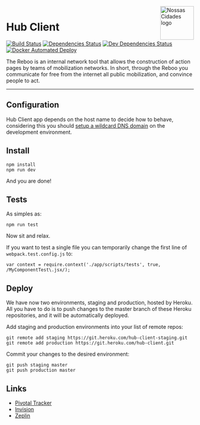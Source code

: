 <img src="https://avatars2.githubusercontent.com/u/1479357?v=3&s=250" alt="Nossas Cidades logo" title="Nossas Cidades" align="right" height="90" width="90"/>

# Hub Client

[![Build Status][circleimg]][circle]
[![Dependencies Status][depstatusimg]][depstatus]
[![Dev Dependencies Status][devdepstatusimg]][devdepstatus]
[![Docker Automated Deploy][dockerautoimg]][circle]

The Reboo is an internal network tool that allows the construction of action pages by teams of mobilization networks. In short, through the Reboo you communicate for free from the internet all public mobilization, and convince people to act.

---

## Configuration
Hub Client app depends on the host name to decide how to behave, considering this you should [setup a wildcard DNS domain](http://asciithoughts.com/posts/2014/02/23/setting-up-a-wildcard-dns-domain-on-mac-os-x/) on the development environment.

## Install
```
npm install
npm run dev
```
And you are done!

## Tests
As simples as:
```
npm run test
```
Now sit and relax.

If you want to test a single file you can temporarily change the first line of `webpack.test.config.js` to:

```
var context = require.context('./app/scripts/tests', true, /MyComponentTest\.jsx/);
```

## Deploy
We have now two environments, staging and production, hosted by Heroku. All you have to do is to push changes to the master branch of these Heroku repositories, and it will be automatically deployed.

Add staging and production environments into your list of remote repos:
```
git remote add staging https://git.heroku.com/hub-client-staging.git
git remote add production https://git.heroku.com/hub-client.git
```

Commit your changes to the desired environment:
```
git push staging master
git push production master
```

## Links
- [Pivotal Tracker](https://www.pivotaltracker.com/n/projects/888220)
- [Invision](https://projects.invisionapp.com/share/763UO3YDT#/screens)
- [Zeplin](https://app.zeplin.io/project.html#pid=55d1d57e14a5317a0e909551)

[circleimg]: https://img.shields.io/circleci/project/ourcities/hub-client.svg?style=flat-square
[circle]: https://circleci.com/gh/ourcities/hub-client
[depstatusimg]: https://img.shields.io/david/ourcities/hub-client.svg?style=flat-square
[depstatus]: https://david-dm.org/ourcities/hub-client
[devdepstatusimg]: https://img.shields.io/david/dev/ourcities/hub-client.svg?style=flat-square
[devdepstatus]: https://david-dm.org/ourcities/hub-client#info=devDependencies
[dockerautoimg]: https://img.shields.io/badge/docker-automated%20deploy-blue.svg?style=flat-square